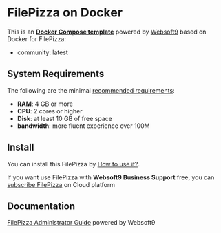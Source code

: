# FilePizza on Docker  

This is an **[Docker Compose template](https://github.com/Websoft9/docker-library)** powered by [Websoft9](https://www.websoft9.com) based on Docker for FilePizza:


 - community:  latest


## System Requirements

The following are the minimal [recommended requirements](https://file.pizza):

* **RAM**: 4 GB or more
* **CPU**: 2 cores or higher
* **Disk**: at least 10 GB of free space
* **bandwidth**: more fluent experience over 100M  

## Install

You can install this FilePizza by [How to use it?](https://github.com/Websoft9/docker-library#how-to-use-it).   

If you want use FilePizza with **Websoft9 Business Support** free, you can [subscribe FilePizza](https://www.websoft9.com/apps) on Cloud platform

## Documentation

[FilePizza Administrator Guide](https://support.websoft9.com/docs/filepizza) powered by Websoft9